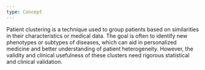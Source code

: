 ```yaml
---
type: Concept
---
```


Patient clustering is a technique used to group patients based on similarities in their characteristics or medical data. The goal is often to identify new phenotypes or subtypes of diseases, which can aid in personalized medicine and better understanding of patient heterogeneity. However, the validity and clinical usefulness of these clusters need rigorous statistical and clinical validation.